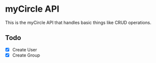 myCircle API
=======================

This is the myCircle API that handles basic things like CRUD operations.

## Todo
- [X] Create User
- [X] Create Group
